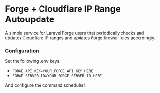 # Forge + Cloudflare IP Range Autoupdate

A simple service for Laravel Forge users that periodically checks and updates Cloudflare IP ranges and updates Forge firewall rules accordingly. 

### Configuration

Set the following .env keys:

- `FORGE_API_KEY=YOUR_FORGE_API_KEY_HERE`
- `FORGE_SERVER_ID=YOUR_FORGE_SERVER_ID_HERE`

And configure the command scheduler!
